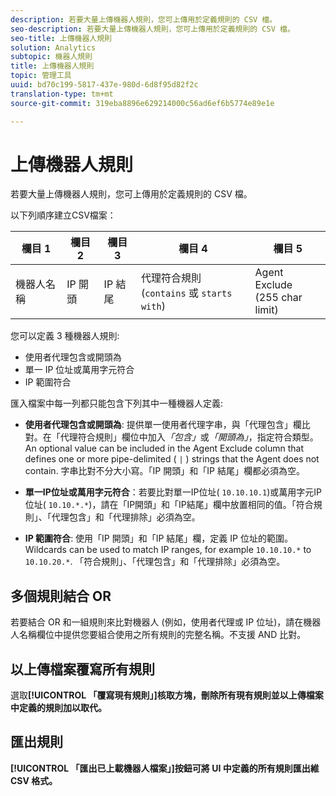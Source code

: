 ```yaml
---
description: 若要大量上傳機器人規則，您可上傳用於定義規則的 CSV 檔。
seo-description: 若要大量上傳機器人規則，您可上傳用於定義規則的 CSV 檔。
seo-title: 上傳機器人規則
solution: Analytics
subtopic: 機器人規則
title: 上傳機器人規則
topic: 管理工具
uuid: bd70c199-5817-437e-980d-6d8f95d82f2c
translation-type: tm+mt
source-git-commit: 319eba8896e629214000c56ad6ef6b5774e89e1e

---
```



# 上傳機器人規則

若要大量上傳機器人規則，您可上傳用於定義規則的 CSV 檔。

以下列順序建立CSV檔案：

| 欄目 1 | 欄目 2 | 欄目 3 | 欄目 4 | 欄目 5 |
|---|---|---|---|---|
| 機器人名稱 | IP 開頭 | IP 結尾 | 代理符合規則<br>(`contains` 或 `starts with`) | Agent Exclude<br>(255 char limit) |

您可以定義 3 種機器人規則:

* 使用者代理包含或開頭為
* 單一 IP 位址或萬用字元符合
* IP 範圍符合

匯入檔案中每一列都只能包含下列其中一種機器人定義:

* **使用者代理包含或開頭為**: 提供單一使用者代理字串，與「代理包含」欄比對。在「代理符合規則」欄位中加入&#x200B;*「包含」*&#x200B;或&#x200B;*「開頭為」*，指定符合類型。An optional value can be included in the Agent Exclude column that defines one or more pipe-delimited ( `|` ) strings that the Agent does not contain. 字串比對不分大小寫。「IP 開頭」和「IP 結尾」欄都必須為空。

* **單一IP位址或萬用字元符合**：若要比對單一IP位址( `10.10.10.1`)或萬用字元IP位址( `10.10.*.*`)，請在「IP開頭」和「IP結尾」欄中放置相同的值。「符合規則」、「代理包含」和「代理排除」必須為空。

* **IP 範圍符合**: 使用「IP 開頭」和「IP 結尾」欄，定義 IP 位址的範圍。Wildcards can be used to match IP ranges, for example `10.10.10.*` to `10.10.20.*`. 「符合規則」、「代理包含」和「代理排除」必須為空。

## 多個規則結合 OR

若要結合 OR 和一組規則來比對機器人 (例如，使用者代理或 IP 位址)，請在機器人名稱欄位中提供您要組合使用之所有規則的完整名稱。不支援 AND 比對。

## 以上傳檔案覆寫所有規則

選取&#x200B;**[!UICONTROL 「覆寫現有規則」]核取方塊，刪除所有現有規則並以上傳檔案中定義的規則加以取代。**

## 匯出規則

**[!UICONTROL 「匯出已上載機器人檔案」]按鈕可將 UI 中定義的所有規則匯出維 CSV 格式。**
